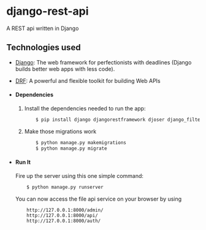 # django-rest-api
A REST api written in Django

## Technologies used
* [Django](https://www.djangoproject.com/): The web framework for perfectionists with deadlines (Django builds better web apps with less code).
* [DRF](www.django-rest-framework.org/): A powerful and flexible toolkit for building Web APIs


* #### Dependencies
    1. Install the dependencies needed to run the app:
        ```bash
            $ pip install django djangorestframework djoser django_filters drf_yasg django-cors-headers
        ```
    2. Make those migrations work
        ```bash
            $ python manage.py makemigrations
            $ python manage.py migrate
        ```

* #### Run It
    Fire up the server using this one simple command:
    ```bash
        $ python manage.py runserver
    ```
    You can now access the file api service on your browser by using
    ```
        http://127.0.0.1:8000/admin/
        http://127.0.0.1:8000/api/
        http://127.0.0.1:8000/auth/
    ```